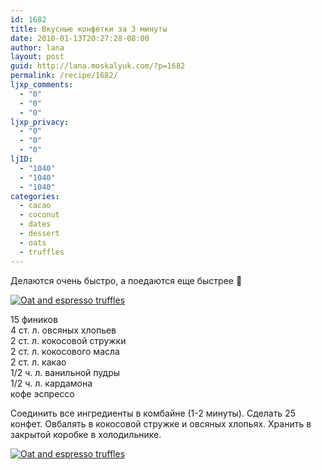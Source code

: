 ```yaml
---
id: 1682
title: Вкусные конфетки за 3 минуты
date: 2010-01-13T20:27:28-08:00
author: lana
layout: post
guid: http://lana.moskalyuk.com/?p=1682
permalink: /recipe/1682/
ljxp_comments:
  - "0"
  - "0"
  - "0"
ljxp_privacy:
  - "0"
  - "0"
  - "0"
ljID:
  - "1040"
  - "1040"
  - "1040"
categories:
  - cacao
  - coconut
  - dates
  - dessert
  - oats
  - truffles
---
```

Делаются очень быстро, а поедаются еще быстрее 🙂

<a class="flickr-image alignnone" title="Oat and espresso truffles" href="http://www.flickr.com/photos/67405678@N00/4272612361/" target="_blank"><img src="http://farm3.static.flickr.com/2729/4272612361_5206c54562.jpg" alt="Oat and espresso truffles" /></a>

15 фиников  
4 ст. л. овсяных хлопьев  
2 ст. л. кокосовой стружки  
2 ст. л. кокосового масла  
2 ст. л. какао  
1/2 ч. л. ванильной пудры  
1/2 ч. л. кардамона  
кофе эспрессо

Соединить все ингредиенты в комбайне (1-2 минуты). Сделать 25 конфет. Овбалять в кокосовой стружке и овсяных хлопьях. Хранить в закрытой коробке в холодильнике.

<a class="flickr-image alignnone" title="Oat and espresso truffles" href="http://www.flickr.com/photos/67405678@N00/4272603879/" target="_blank"><img src="http://farm5.static.flickr.com/4036/4272603879_a7af9557a1.jpg" alt="Oat and espresso truffles" /></a>